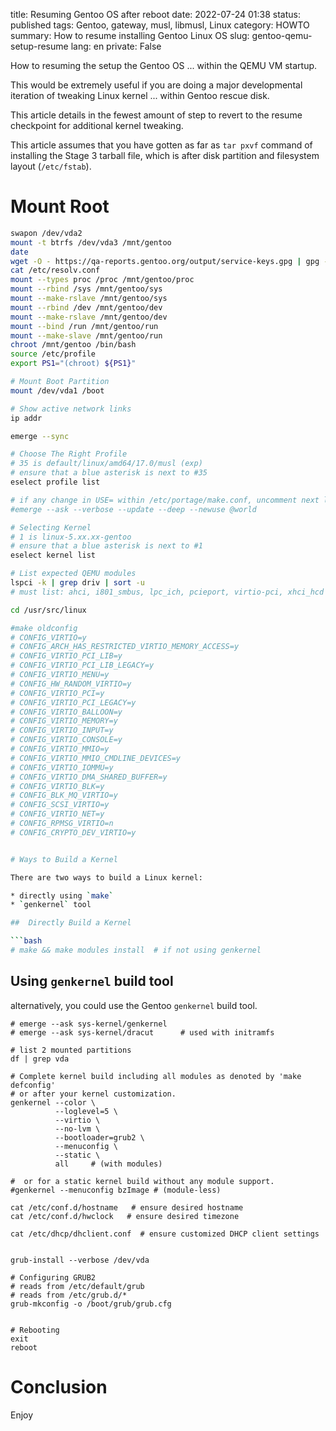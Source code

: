 title: Resuming Gentoo OS after reboot
date: 2022-07-24 01:38
status: published
tags: Gentoo, gateway, musl, libmusl, Linux
category: HOWTO
summary: How to resume installing Gentoo Linux OS
slug: gentoo-qemu-setup-resume
lang: en
private: False


How to resuming the setup the Gentoo OS ... within the QEMU VM startup.

This would be extremely useful if you are doing a major developmental
iteration of tweaking Linux kernel ... within Gentoo rescue disk.

This article details in the fewest amount of step to revert to the
resume checkpoint for additional kernel tweaking.

This article assumes that you have gotten as far as `tar pxvf` command
of installing the Stage 3 tarball file, which is after disk partition
and filesystem layout (`/etc/fstab`).

# Mount Root

```bash
swapon /dev/vda2
mount -t btrfs /dev/vda3 /mnt/gentoo
date
wget -O - https://qa-reports.gentoo.org/output/service-keys.gpg | gpg --import
cat /etc/resolv.conf
mount --types proc /proc /mnt/gentoo/proc
mount --rbind /sys /mnt/gentoo/sys
mount --make-rslave /mnt/gentoo/sys
mount --rbind /dev /mnt/gentoo/dev
mount --make-rslave /mnt/gentoo/dev
mount --bind /run /mnt/gentoo/run
mount --make-slave /mnt/gentoo/run 
chroot /mnt/gentoo /bin/bash
source /etc/profile
export PS1="(chroot) ${PS1}"

# Mount Boot Partition
mount /dev/vda1 /boot

# Show active network links
ip addr

emerge --sync

# Choose The Right Profile
# 35 is default/linux/amd64/17.0/musl (exp)
# ensure that a blue asterisk is next to #35
eselect profile list

# if any change in USE= within /etc/portage/make.conf, uncomment next line
#emerge --ask --verbose --update --deep --newuse @world

# Selecting Kernel
# 1 is linux-5.xx.xx-gentoo
# ensure that a blue asterisk is next to #1
eselect kernel list

# List expected QEMU modules
lspci -k | grep driv | sort -u
# must list: ahci, i801_smbus, lpc_ich, pcieport, virtio-pci, xhci_hcd

cd /usr/src/linux

#make oldconfig
# CONFIG_VIRTIO=y
# CONFIG_ARCH_HAS_RESTRICTED_VIRTIO_MEMORY_ACCESS=y
# CONFIG_VIRTIO_PCI_LIB=y
# CONFIG_VIRTIO_PCI_LIB_LEGACY=y
# CONFIG_VIRTIO_MENU=y
# CONFIG_HW_RANDOM_VIRTIO=y
# CONFIG_VIRTIO_PCI=y
# CONFIG_VIRTIO_PCI_LEGACY=y
# CONFIG_VIRTIO_BALLOON=y
# CONFIG_VIRTIO_MEMORY=y
# CONFIG_VIRTIO_INPUT=y
# CONFIG_VIRTIO_CONSOLE=y
# CONFIG_VIRTIO_MMIO=y
# CONFIG_VIRTIO_MMIO_CMDLINE_DEVICES=y
# CONFIG_VIRTIO_IOMMU=y
# CONFIG_VIRTIO_DMA_SHARED_BUFFER=y
# CONFIG_VIRTIO_BLK=y
# CONFIG_BLK_MQ_VIRTIO=y
# CONFIG_SCSI_VIRTIO=y
# CONFIG_VIRTIO_NET=y
# CONFIG_RPMSG_VIRTIO=n
# CONFIG_CRYPTO_DEV_VIRTIO=y


# Ways to Build a Kernel

There are two ways to build a Linux kernel:

* directly using `make`
* `genkernel` tool

##  Directly Build a Kernel

```bash
# make && make modules install  # if not using genkernel
```

##  Using `genkernel` build tool

alternatively, you could use the Gentoo `genkernel` build tool.

```console
# emerge --ask sys-kernel/genkernel
# emerge --ask sys-kernel/dracut      # used with initramfs

# list 2 mounted partitions
df | grep vda

# Complete kernel build including all modules as denoted by 'make defconfig'
# or after your kernel customization.
genkernel --color \
          --loglevel=5 \
          --virtio \
          --no-lvm \
          --bootloader=grub2 \
          --menuconfig \
          --static \
          all     # (with modules)

#  or for a static kernel build without any module support.
#genkernel --menuconfig bzImage # (module-less)

cat /etc/conf.d/hostname   # ensure desired hostname
cat /etc/conf.d/hwclock   # ensure desired timezone

cat /etc/dhcp/dhclient.conf  # ensure customized DHCP client settings


grub-install --verbose /dev/vda

# Configuring GRUB2
# reads from /etc/default/grub
# reads from /etc/grub.d/*
grub-mkconfig -o /boot/grub/grub.cfg


# Rebooting
exit
reboot
```


# Conclusion

Enjoy

